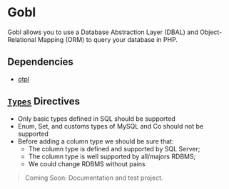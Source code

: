 # Gobl
Gobl allows you to use a Database Abstraction Layer (DBAL) and Object-Relational Mapping (ORM) to query your database in PHP.

## Dependencies
 - [otpl](https://github.com/silassare/otpl/)

## [`Types`](./src/DBAL/Types) Directives
 - Only basic types defined in SQL should be supported
 - Enum, Set, and customs types of MySQL and Co should not be supported
 - Before adding a column type we should be sure that:
   - The column type is defined and supported by SQL Server;
   - The column type is well supported by all/majors RDBMS;
   - We could change RDBMS without pains

> Coming Soon: Documentation and test project.
